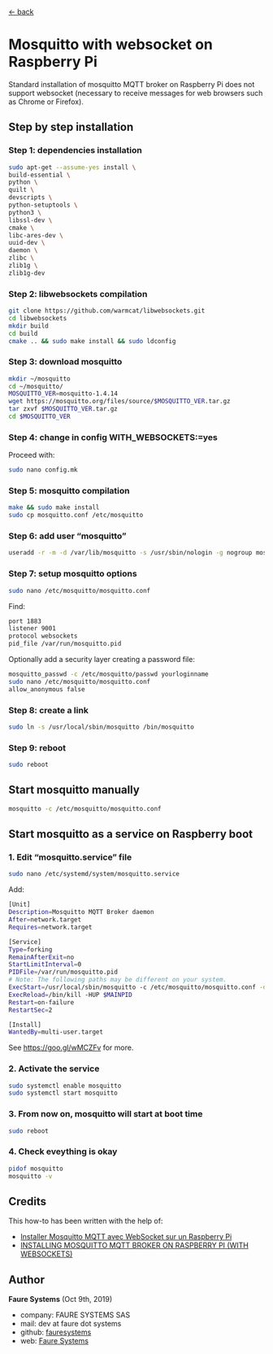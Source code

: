 ﻿[<- back](README.md)

# Mosquitto with websocket on Raspberry Pi
Standard installation of mosquitto MQTT broker on Raspberry Pi does not support websocket (necessary to receive messages for web browsers such as Chrome or Firefox).

## Step by step installation

### Step 1: dependencies installation
```bash
sudo apt-get --assume-yes install \
build-essential \
python \
quilt \
devscripts \
python-setuptools \
python3 \
libssl-dev \
cmake \
libc-ares-dev \
uuid-dev \
daemon \
zlibc \
zlib1g \
zlib1g-dev
```

### Step 2: libwebsockets compilation
```bash
git clone https://github.com/warmcat/libwebsockets.git
cd libwebsockets
mkdir build
cd build
cmake .. && sudo make install && sudo ldconfig
```

### Step 3: download mosquitto
```bash
mkdir ~/mosquitto
cd ~/mosquitto/
MOSQUITTO_VER=mosquitto-1.4.14
wget https://mosquitto.org/files/source/$MOSQUITTO_VER.tar.gz
tar zxvf $MOSQUITTO_VER.tar.gz
cd $MOSQUITTO_VER
```

### Step 4:  change in config WITH_WEBSOCKETS:=yes
Proceed with:
```bash
sudo nano config.mk
```

### Step 5: mosquitto compilation
```bash
make && sudo make install
sudo cp mosquitto.conf /etc/mosquitto
```

### Step 6: add user “mosquitto”
```bash
useradd -r -m -d /var/lib/mosquitto -s /usr/sbin/nologin -g nogroup mosquitto
```

### Step 7: setup mosquitto options
```bash
sudo nano /etc/mosquitto/mosquitto.conf
```
Find:
```bash
port 1883
listener 9001
protocol websockets
pid_file /var/run/mosquitto.pid
```
Optionally add a security layer creating a password file:
```bash
mosquitto_passwd -c /etc/mosquitto/passwd yourloginname
sudo nano /etc/mosquitto/mosquitto.conf
allow_anonymous false
```

### Step 8: create a link
```bash
sudo ln -s /usr/local/sbin/mosquitto /bin/mosquitto
```

### Step 9: reboot
```bash
sudo reboot
```

## Start mosquitto manually
```bash
mosquitto -c /etc/mosquitto/mosquitto.conf
```

## Start mosquitto as a service on Raspberry boot

### 1. Edit “mosquitto.service” file
```bash
sudo nano /etc/systemd/system/mosquitto.service
```
Add:
```bash
[Unit]
Description=Mosquitto MQTT Broker daemon
After=network.target
Requires=network.target

[Service] 
Type=forking 
RemainAfterExit=no 
StartLimitInterval=0 
PIDFile=/var/run/mosquitto.pid 
# Note: The following paths may be different on your system.
ExecStart=/usr/local/sbin/mosquitto -c /etc/mosquitto/mosquitto.conf -d 
ExecReload=/bin/kill -HUP $MAINPID 
Restart=on-failure 
RestartSec=2

[Install] 
WantedBy=multi-user.target
```
See <https://goo.gl/wMCZFv> for more.

### 2. Activate the service
```bash
sudo systemctl enable mosquitto
sudo systemctl start mosquitto
```

### 3. From now on, mosquitto will start at boot time
```bash
sudo reboot
```

### 4. Check eveything is okay
```bash
pidof mosquitto
mosquitto -v
```


## Credits
This how-to has been written with the help of:
* <a href="https://ouilogique.com/mosquitto-mqtt-raspbery/" target="_blank">Installer Mosquitto MQTT avec WebSocket sur un Raspberry Pi</a>
* <a href="https://xperimentia.com/2015/08/20/installing-mosquitto-mqtt-broker-on-raspberry-pi-with-websockets/" target="_blank">INSTALLING MOSQUITTO MQTT BROKER ON RASPBERRY PI (WITH WEBSOCKETS)</a>


## Author

**Faure Systems** (Oct 9th, 2019)
* company: FAURE SYSTEMS SAS
* mail: dev at faure dot systems
* github: <a href="https://github.com/fauresystems?tab=repositories" target="_blank">fauresystems</a>
* web: <a href="https://faure.systems/" target="_blank">Faure Systems</a>
